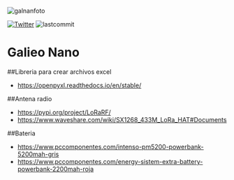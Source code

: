 ![galnanfoto](https://github.com/galileonano22/Galileo-Nano_22/blob/main/GALI-NANO/banner.png?raw=true)

[![Twitter](https://img.shields.io/twitter/follow/galileo_nano22?style=social)](https://twitter.com/galileo_nano22) ![lastcommit](https://img.shields.io/github/last-commit/galileonano22/Galileo-Nano_22)

# Galieo Nano


##Libreria para crear archivos excel

- https://openpyxl.readthedocs.io/en/stable/


##Antena radio
- https://pypi.org/project/LoRaRF/
- https://www.waveshare.com/wiki/SX1268_433M_LoRa_HAT#Documents

##Bateria
- https://www.pccomponentes.com/intenso-pm5200-powerbank-5200mah-gris
- https://www.pccomponentes.com/energy-sistem-extra-battery-powerbank-2200mah-roja